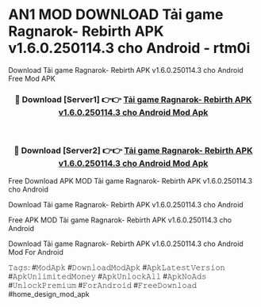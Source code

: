 # AN1 MOD DOWNLOAD Tải game Ragnarok- Rebirth APK v1.6.0.250114.3 cho Android - rtm0i
Download Tải game Ragnarok- Rebirth APK v1.6.0.250114.3 cho Android Free Mod APK

<div align="center">
<h3>🔴 Download [Server1] 👉👉 <a href="https://apk-comot.site?title=Tải_game_Ragnarok-_Rebirth_APK_v1.6.0.250114.3_cho_Android">Tải game Ragnarok- Rebirth APK v1.6.0.250114.3 cho Android Mod Apk</a></h3><br>

<h3>🔴 Download [Server2] 👉👉 <a href="https://apk-comot.site?title=Tải_game_Ragnarok-_Rebirth_APK_v1.6.0.250114.3_cho_Android">Tải game Ragnarok- Rebirth APK v1.6.0.250114.3 cho Android Mod Apk</a></h3>
</div>


Free Download APK MOD Tải game Ragnarok- Rebirth APK v1.6.0.250114.3 cho Android

Download Tải game Ragnarok- Rebirth APK v1.6.0.250114.3 cho Android 

Free APK MOD Tải game Ragnarok- Rebirth APK v1.6.0.250114.3 cho Android 

Download Tải game Ragnarok- Rebirth APK v1.6.0.250114.3 cho Android Mod For Android

𝚃𝚊𝚐𝚜: #𝙼𝚘𝚍𝙰𝚙𝚔 #𝙳𝚘𝚠𝚗𝚕𝚘𝚊𝚍𝙼𝚘𝚍𝙰𝚙𝚔 #𝙰𝚙𝚔𝙻𝚊𝚝𝚎𝚜𝚝𝚅𝚎𝚛𝚜𝚒𝚘𝚗 #𝙰𝚙𝚔𝚄𝚗𝚕𝚒𝚖𝚒𝚝𝚎𝚍𝙼𝚘𝚗𝚎𝚢 #𝙰𝚙𝚔𝚄𝚗𝚕𝚘𝚌𝚔𝙰𝚕𝚕 #𝙰𝚙𝚔𝙽𝚘𝙰𝚍𝚜 #𝚄𝚗𝚕𝚘𝚌𝚔𝙿𝚛𝚎𝚖𝚒𝚞𝚖 #𝙵𝚘𝚛𝙰𝚗𝚍𝚛𝚘𝚒𝚍 #𝙵𝚛𝚎𝚎𝙳𝚘𝚠𝚗𝚕𝚘𝚊𝚍 #home_design_mod_apk
